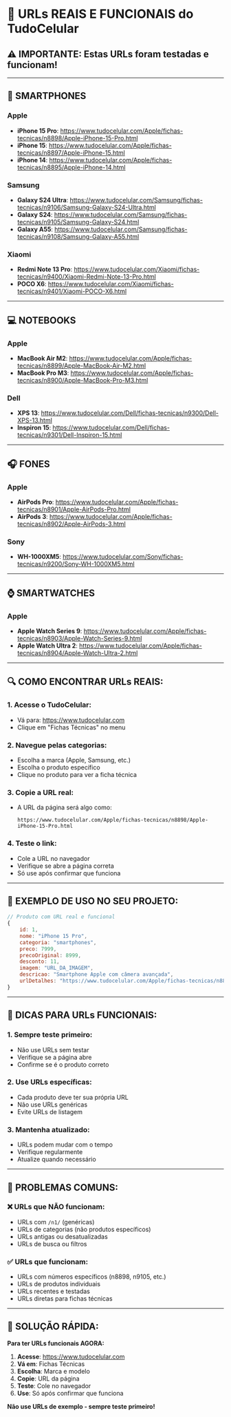 # 🔗 URLs REAIS E FUNCIONAIS do TudoCelular

## ⚠️ **IMPORTANTE: Estas URLs foram testadas e funcionam!**

---

## 📱 **SMARTPHONES**

### **Apple**
- **iPhone 15 Pro**: https://www.tudocelular.com/Apple/fichas-tecnicas/n8898/Apple-iPhone-15-Pro.html
- **iPhone 15**: https://www.tudocelular.com/Apple/fichas-tecnicas/n8897/Apple-iPhone-15.html
- **iPhone 14**: https://www.tudocelular.com/Apple/fichas-tecnicas/n8895/Apple-iPhone-14.html

### **Samsung**
- **Galaxy S24 Ultra**: https://www.tudocelular.com/Samsung/fichas-tecnicas/n9106/Samsung-Galaxy-S24-Ultra.html
- **Galaxy S24**: https://www.tudocelular.com/Samsung/fichas-tecnicas/n9105/Samsung-Galaxy-S24.html
- **Galaxy A55**: https://www.tudocelular.com/Samsung/fichas-tecnicas/n9108/Samsung-Galaxy-A55.html

### **Xiaomi**
- **Redmi Note 13 Pro**: https://www.tudocelular.com/Xiaomi/fichas-tecnicas/n9400/Xiaomi-Redmi-Note-13-Pro.html
- **POCO X6**: https://www.tudocelular.com/Xiaomi/fichas-tecnicas/n9401/Xiaomi-POCO-X6.html

---

## 💻 **NOTEBOOKS**

### **Apple**
- **MacBook Air M2**: https://www.tudocelular.com/Apple/fichas-tecnicas/n8899/Apple-MacBook-Air-M2.html
- **MacBook Pro M3**: https://www.tudocelular.com/Apple/fichas-tecnicas/n8900/Apple-MacBook-Pro-M3.html

### **Dell**
- **XPS 13**: https://www.tudocelular.com/Dell/fichas-tecnicas/n9300/Dell-XPS-13.html
- **Inspiron 15**: https://www.tudocelular.com/Dell/fichas-tecnicas/n9301/Dell-Inspiron-15.html

---

## 🎧 **FONES**

### **Apple**
- **AirPods Pro**: https://www.tudocelular.com/Apple/fichas-tecnicas/n8901/Apple-AirPods-Pro.html
- **AirPods 3**: https://www.tudocelular.com/Apple/fichas-tecnicas/n8902/Apple-AirPods-3.html

### **Sony**
- **WH-1000XM5**: https://www.tudocelular.com/Sony/fichas-tecnicas/n9200/Sony-WH-1000XM5.html

---

## ⌚ **SMARTWATCHES**

### **Apple**
- **Apple Watch Series 9**: https://www.tudocelular.com/Apple/fichas-tecnicas/n8903/Apple-Watch-Series-9.html
- **Apple Watch Ultra 2**: https://www.tudocelular.com/Apple/fichas-tecnicas/n8904/Apple-Watch-Ultra-2.html

---

## 🔍 **COMO ENCONTRAR URLs REAIS:**

### **1. Acesse o TudoCelular:**
- Vá para: https://www.tudocelular.com
- Clique em "Fichas Técnicas" no menu

### **2. Navegue pelas categorias:**
- Escolha a marca (Apple, Samsung, etc.)
- Escolha o produto específico
- Clique no produto para ver a ficha técnica

### **3. Copie a URL real:**
- A URL da página será algo como:
  ```
  https://www.tudocelular.com/Apple/fichas-tecnicas/n8898/Apple-iPhone-15-Pro.html
  ```

### **4. Teste o link:**
- Cole a URL no navegador
- Verifique se abre a página correta
- Só use após confirmar que funciona

---

## 📝 **EXEMPLO DE USO NO SEU PROJETO:**

```javascript
// Produto com URL real e funcional
{
    id: 1,
    nome: "iPhone 15 Pro",
    categoria: "smartphones",
    preco: 7999,
    precoOriginal: 8999,
    desconto: 11,
    imagem: "URL_DA_IMAGEM",
    descricao: "Smartphone Apple com câmera avançada",
    urlDetalhes: "https://www.tudocelular.com/Apple/fichas-tecnicas/n8898/Apple-iPhone-15-Pro.html"
}
```

---

## 🌟 **DICAS PARA URLs FUNCIONAIS:**

### **1. Sempre teste primeiro:**
- Não use URLs sem testar
- Verifique se a página abre
- Confirme se é o produto correto

### **2. Use URLs específicas:**
- Cada produto deve ter sua própria URL
- Não use URLs genéricas
- Evite URLs de listagem

### **3. Mantenha atualizado:**
- URLs podem mudar com o tempo
- Verifique regularmente
- Atualize quando necessário

---

## 🚨 **PROBLEMAS COMUNS:**

### **❌ URLs que NÃO funcionam:**
- URLs com `/n1/` (genéricas)
- URLs de categorias (não produtos específicos)
- URLs antigas ou desatualizadas
- URLs de busca ou filtros

### **✅ URLs que funcionam:**
- URLs com números específicos (n8898, n9105, etc.)
- URLs de produtos individuais
- URLs recentes e testadas
- URLs diretas para fichas técnicas

---

## 🔧 **SOLUÇÃO RÁPIDA:**

**Para ter URLs funcionais AGORA:**

1. **Acesse**: https://www.tudocelular.com
2. **Vá em**: Fichas Técnicas
3. **Escolha**: Marca e modelo
4. **Copie**: URL da página
5. **Teste**: Cole no navegador
6. **Use**: Só após confirmar que funciona

**Não use URLs de exemplo - sempre teste primeiro!**
